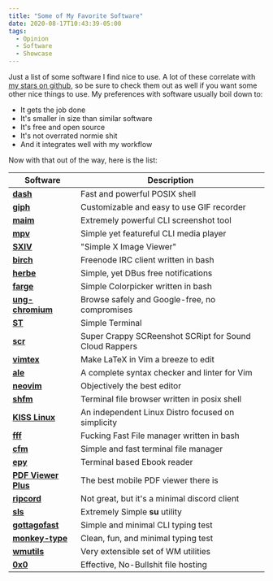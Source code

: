 ```yaml
---
title: "Some of My Favorite Software"
date: 2020-08-17T10:43:39-05:00
tags:
  - Opinion
  - Software
  - Showcase
---
```


Just a list of some software I find nice to use. A lot of these correlate with [my stars on github](https://github.com/co1ncidence?tab=stars), so be sure to check them out as well if you want some other nice things to use. My preferences with software usually boil down to:
  - It gets the job done
  - It's smaller in size than similar software
  - It's free and open source
  - It's not overrated normie shit
  - And it integrates well with my workflow

Now with that out of the way, here is the list:

<!--more-->

| Software                                                               | Description                                            |
|------------------------------------------------------------------------|--------------------------------------------------------|
|**[dash](https://wiki.archlinux.org/index.php/Dash)**                   | Fast and powerful POSIX shell                          |
|**[giph](https://github.com/phisch/giph)**                              | Customizable and easy to use GIF recorder              |
|**[maim](https://github.com/naelstrof/maim)**                           | Extremely powerful CLI screenshot tool                 |
|**[mpv](https://github.com/mpv-player/mpv)**                            | Simple yet featureful CLI media player                 |
|**[SXIV](https://github.com/muennich/sxiv)**                            | "Simple X Image Viewer"                                |
|**[birch](https://github.com/dylanaraps/birch)**                        | Freenode IRC client written in bash                    |
|**[herbe](https://github.com/dudik/herbe)**                             | Simple, yet DBus free notifications                    |
|**[farge](https://github.com/sdushantha/farge)**                        | Simple Colorpicker written in bash                     |
|**[ung-chromium](https://github.com/Eloston/ungoogled-chromium)**       | Browse safely and Google-free, no compromises          |
|**[ST](https://st.suckless.org/)**                                      | Simple Terminal                                        |
|**[scr](https://github.com/6gk/scr)**                                   | Super Crappy SCReenshot SCRipt for Sound Cloud Rappers |
|**[vimtex](https://github.com/lervag/vimtex)**                          | Make LaTeX in Vim a breeze to edit                     |
|**[ale](https://github.com/dense-analysis/ale)**                        | A complete syntax checker and linter for Vim           |
|**[neovim](https://github.com/neovim/neovim)**                          | Objectively the best editor                            |
|**[shfm](https://github.com/dylanaraps/shfm)**                          | Terminal file browser written in posix shell           |
|**[KISS Linux](https://github.com/kisslinux)**                          | An independent Linux Distro focused on simplicity      |
|**[fff](https://github.com/dylanaraps/fff)**                            | Fucking Fast File manager written in bash              |
|**[cfm](https://github.com/WillEccles/cfm)**                            | Simple and fast terminal file manager                  |
|**[epy](https://github.com/wustho/epy)**                                | Terminal based Ebook reader                            |
|**[PDF Viewer Plus](https://github.com/JavaCafe01/PdfViewer)**          | The best mobile PDF viewer there is                    |
|**[ripcord](https://cancel.fm)**                                        | Not great, but it's a minimal discord client           |
|**[sls](https://github.com/illiliti/sls)**                              | Extremely Simple **su** utility                        |
|**[gottagofast](https://github.com/callum-oakley/gotta-go-fast)**       | Simple and minimal CLI typing test                     |
|**[monkey-type](https://github.com/s0la/orw)**                          | Clean, fun, and minimal typing test                    |
|**[wmutils](https://github.com/wmutils/core)**                          | Very extensible set of WM utilities                    |
|**[0x0](https://github.com/mia-0/0x0)**                                 | Effective, No-Bullshit file hosting                    |
